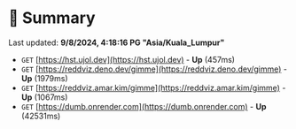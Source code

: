 # 📖 Summary
Last updated: **9/8/2024, 4:18:16 PG "Asia/Kuala_Lumpur"**

- `GET` [https://hst.ujol.dev](https://hst.ujol.dev) - **Up** (457ms)
- `GET` [https://reddviz.deno.dev/gimme](https://reddviz.deno.dev/gimme) - **Up** (1979ms)
- `GET` [https://reddviz.amar.kim/gimme](https://reddviz.amar.kim/gimme) - **Up** (1067ms)
- `GET` [https://dumb.onrender.com](https://dumb.onrender.com) - **Up** (42531ms)
